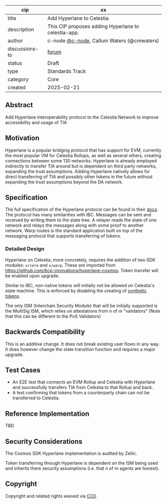 | cip           | xx                                                                                         |
|---------------|--------------------------------------------------------------------------------------------|
| title         | Add Hyperlane to Celestia                                                                  |
| description   | This CIP proposes adding Hyperlane to celestia-app.                                        |
| author        | c-node [@c-node](https://github.com/S1nus), Callum Waters (@cmwaters)                      |
| discussions-to | [forum](https://forum.celestia.org/t/cip-add-hyperlane-bridging/1909)                     |                                                                     |
| status        | Draft                                                                                      |
| type          | Standards Track                                                                            |
| category      | Core                                                                                       |
| created       | 2025-02-21                                                                                 |

## Abstract

Add Hyperlane interoperability protocol to the Celestia Network to improve accessibility and usage of TIA

## Motivation

Hyperlane is a popular bridging protocol that has support for EVM, currently the most popular VM for Celestia Rollups, as well as several others, creating connections between some 130 networks. Hyperlane is already employed indirectly to transfer TIA around but is dependent on third party networks, expanding the trust assumptions. Adding Hyperlane natively allows for direct transferring of TIA and possibly other tokens in the future without expanding the trust assumptions beyond the DA network.

## Specification

The full specification of the Hyperlane protocol can be found in their [docs](https://docs.hyperlane.xyz/). The protocol has many similarities with IBC. Messages can be sent and received by writing them to the state tree. A relayer reads the state of one network and relays the messages along with some proof to another network. Warp routes is the standard application built on top of the messaging protocol that supports transferring of tokens.

### Detailed Design

Hyperlane on Celestia, more concretely, requires the addition of two SDK modules: `x/core` and `x/warp`. These are imported from https://github.com/bcp-innovations/hyperlane-cosmos. Token transfer will be enabled upon upgrade.

Similar to IBC, non-native tokens will initially not be allowed on Celestia's state machine. This is enforced by disabling the creating of [synthetic tokens](https://github.com/bcp-innovations/hyperlane-cosmos/blob/2617881125228632edb091f0663d133b76de11ee/x/warp/keeper/msg_server.go#L20).

The only ISM (Interchain Security Module) that will be initially supported is the MultiSig ISM, which relies on attestations from n of m "validators" (Note that this can be different to the PoS Validators)

## Backwards Compatibility

This is an additive change. It does not break existing user flows in any way. It does however change the state transition function and requires a major upgrade.

## Test Cases

- An E2E test that connects an EVM Rollup and Celestia with Hyperlane and successfully transfers TIA from Celestia to that Rollup and back.
- A test confirming that tokens from a counterparty chain can not be transferred to Celestia.

## Reference Implementation

TBD

## Security Considerations

The Cosmos SDK Hyperlane implementation is audited by Zellic. 

Token transferring through Hyperlane is dependent on the ISM being used and inherits there security assumptions (i.e. that n of m agents are honest).

## Copyright

Copyright and related rights waived via [CC0](https://github.com/celestiaorg/CIPs/blob/main/LICENSE).
